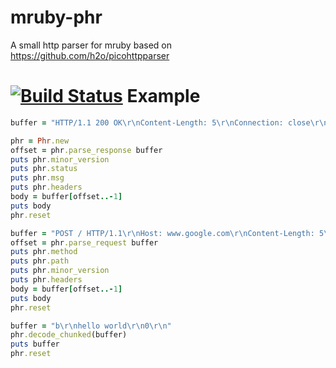 # mruby-phr
A small http parser for mruby based on https://github.com/h2o/picohttpparser

[![Build Status](https://travis-ci.org/Asmod4n/mruby-phr.svg)](https://travis-ci.org/Asmod4n/mruby-phr)
Example
=======
```ruby
buffer = "HTTP/1.1 200 OK\r\nContent-Length: 5\r\nConnection: close\r\n\r\nhallo"

phr = Phr.new
offset = phr.parse_response buffer
puts phr.minor_version
puts phr.status
puts phr.msg
puts phr.headers
body = buffer[offset..-1]
puts body
phr.reset

buffer = "POST / HTTP/1.1\r\nHost: www.google.com\r\nContent-Length: 5\r\nConnection: close\r\n\r\nhallo"
offset = phr.parse_request buffer
puts phr.method
puts phr.path
puts phr.minor_version
puts phr.headers
body = buffer[offset..-1]
puts body
phr.reset

buffer = "b\r\nhello world\r\n0\r\n"
phr.decode_chunked(buffer)
puts buffer
phr.reset
```
